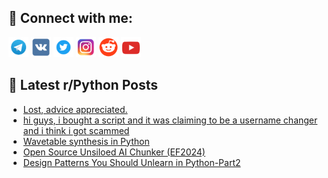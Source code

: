 ## 🔎 Connect with me:
[<img src="https://github.com/bullbesh/bullbesh/blob/main/images/Telegram.png" width="32" height="32" />](https://t.me/bullbesh)
[<img src="https://github.com/bullbesh/bullbesh/blob/main/images/VK.png" width="32" height="32" />](https://vk.com/bullbesh)
[<img src="https://github.com/bullbesh/bullbesh/blob/main/images/Twitter.png" width="32" height="32" />](https://twitter.com/bullbesh1)
[<img src="https://github.com/bullbesh/bullbesh/blob/main/images/Instagram.png" width="32" height="32" />](https://www.instagram.com/bullbesh)
[<img src="https://github.com/bullbesh/bullbesh/blob/main/images/Reddit.png" width="32" height="32" />](https://www.reddit.com/user/bullbesh)
[<img src="https://github.com/bullbesh/bullbesh/blob/main/images/YouTube.png" width="32" height="32" />](https://www.youtube.com/channel/UCtfjRs6uzgq5mfm8S06WTcg)

## 📕 Latest r/Python Posts
<!-- BLOG-POST-LIST:START -->
- [Lost, advice appreciated.](https://www.reddit.com/r/Python/comments/1lgx1vs/lost_advice_appreciated/)
- [hi guys, i bought a script and it was claiming to be a username changer and i think i got scammed](https://www.reddit.com/r/Python/comments/1lgwewp/hi_guys_i_bought_a_script_and_it_was_claiming_to/)
- [Wavetable synthesis in Python](https://www.reddit.com/r/Python/comments/1lgtqgx/wavetable_synthesis_in_python/)
- [Open Source Unsiloed AI Chunker &lpar;EF2024&rpar;](https://www.reddit.com/r/Python/comments/1lgt7zj/open_source_unsiloed_ai_chunker_ef2024/)
- [Design Patterns You Should Unlearn in Python-Part2](https://www.reddit.com/r/Python/comments/1lgrlza/design_patterns_you_should_unlearn_in_pythonpart2/)
<!-- BLOG-POST-LIST:END -->
